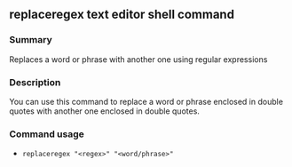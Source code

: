 ## replaceregex text editor shell command

### Summary

Replaces a word or phrase with another one using regular expressions

### Description

You can use this command to replace a word or phrase enclosed in double quotes with another one enclosed in double quotes.

### Command usage

* `replaceregex "<regex>" "<word/phrase>"`